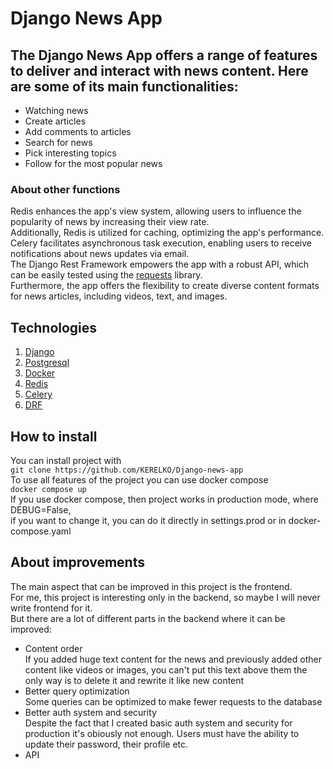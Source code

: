 # Django News App

## The Django News App offers a range of features to deliver and interact with news content. Here are some of its main functionalities:
- Watching news
- Create articles
- Add comments to articles
- Search for news
- Pick interesting topics
- Follow for the most popular news

### About other functions
Redis enhances the app's view system, allowing users to influence the popularity of news by increasing their view rate.  
Additionally, Redis is utilized for caching, optimizing the app's performance.  
Celery facilitates asynchronous task execution, enabling users to receive notifications about news updates via email.  
The Django Rest Framework empowers the app with a robust API, which can be easily tested using the [requests](https://requests.readthedocs.io/en/latest/) library.    
Furthermore, the app offers the flexibility to create diverse content formats for news articles, including videos, text, and images.    

## Technologies 
1. [Django](https://www.djangoproject.com/)
2. [Postgresql](https://www.postgresql.org/)
3. [Docker](https://www.docker.com/)
4. [Redis](https://redis.io/)
5. [Celery](https://docs.celeryq.dev/en/stable/)
6. [DRF](https://www.django-rest-framework.org/)

## How to install
You can install project with  
`git clone https://github.com/KERELKO/Django-news-app`  
To use all features of the project you can use docker compose  
`docker compose up`  
If you use docker compose, then project works in production mode, where DEBUG=False,   
if you want to change it, you can do it directly in settings.prod or in docker-compose.yaml  

## About improvements
The main aspect that can be improved in this project is the frontend.  
For me, this project is interesting only in the backend, so maybe I will never write frontend for it.  
But there are a lot of different parts in the backend where it can be improved:
- Content order  
If you added huge text content for the news and previously added other content like videos or images, you can't put this text above them the only way is to delete it and rewrite it like new content 
- Better query optimization  
Some queries can be optimized to make fewer requests to the database  
- Better auth system and security  
Despite the fact that I created basic auth system and security for production it's obiously not enough. Users must have the ability to update their password, their profile etc.
- API
